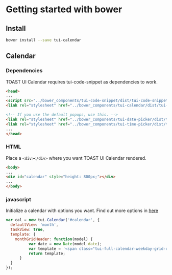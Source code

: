 # Getting started with bower

## Install

```sh
bower install --save tui-calendar
```

## Calendar

### Dependencies

TOAST UI Calendar requires tui-code-snippet as dependencies to work.

```html
<head>
...
<script src="../bower_components/tui-code-snippet/dist/tui-code-snippet.js"></script>
<link rel="stylesheet" href="../bower_components/tui-calendar/dist/tui-calendar.css">

<!-- If you use the default popups, use this. -->
<link rel="stylesheet" href="../bower_components/tui-date-picker/dist/tui-date-picker.css">
<link rel="stylesheet" href="../bower_components/tui-time-picker/dist/tui-time-picker.css">
...
</head>
```

### HTML

Place a `<div></div>` where you want TOAST UI Calendar rendered.

```html
<body>
...
<div id="calendar" style="height: 800px;"></div>
...
</body>
```

### javascript

Initialize a calendar with options you want. Find out more options in [here](https://nhn.github.io/tui.calendar/latest/Options)

```javascript
var cal = new tui.Calendar('#calendar', {
  defaultView: 'month',
  taskView: true,
  template: {
    monthGridHeader: function(model) {
          var date = new Date(model.date);
          var template = '<span class="tui-full-calendar-weekday-grid-date">' + date.getDate() + '</span>';
          return template;
      }
  }
});
```
